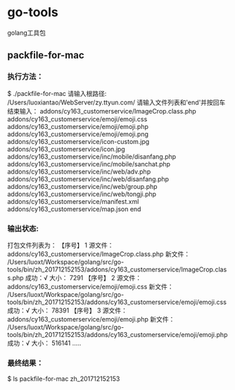 # go-tools
golang工具包

## packfile-for-mac
### 执行方法：
  $ ./packfile-for-mac 
  请输入根路径:
  /Users/luoxiantao/WebServer/zy.ttyun.com/
  请输入文件列表和'end'并按回车结束输入：
  addons/cy163_customerservice/ImageCrop.class.php
  addons/cy163_customerservice/emoji/emoji.css
  addons/cy163_customerservice/emoji/emoji.php
  addons/cy163_customerservice/emoji/emoji.png
  addons/cy163_customerservice/icon-custom.jpg
  addons/cy163_customerservice/icon.jpg
  addons/cy163_customerservice/inc/mobile/disanfang.php
  addons/cy163_customerservice/inc/mobile/sanchat.php
  addons/cy163_customerservice/inc/web/adv.php
  addons/cy163_customerservice/inc/web/disanfang.php
  addons/cy163_customerservice/inc/web/group.php
  addons/cy163_customerservice/inc/web/tongji.php
  addons/cy163_customerservice/manifest.xml
  addons/cy163_customerservice/map.json
  end

### 输出状态:
  打包文件列表为：
  【序号】 1
  源文件： addons/cy163_customerservice/ImageCrop.class.php
  新文件： /Users/luoxt/Workspace/golang/src/go-tools/bin/zh_201712152153/addons/cy163_customerservice/ImageCrop.class.php
  成功：√ 大小： 7291
  【序号】 2
  源文件： addons/cy163_customerservice/emoji/emoji.css
  新文件： /Users/luoxt/Workspace/golang/src/go-tools/bin/zh_201712152153/addons/cy163_customerservice/emoji/emoji.css
  成功：√ 大小： 78391
  【序号】 3
  源文件： addons/cy163_customerservice/emoji/emoji.php
  新文件： /Users/luoxt/Workspace/golang/src/go-tools/bin/zh_201712152153/addons/cy163_customerservice/emoji/emoji.php
  成功：√ 大小： 516141
  .....

### 最终结果：
  $ ls
  packfile-for-mac	zh_201712152153



